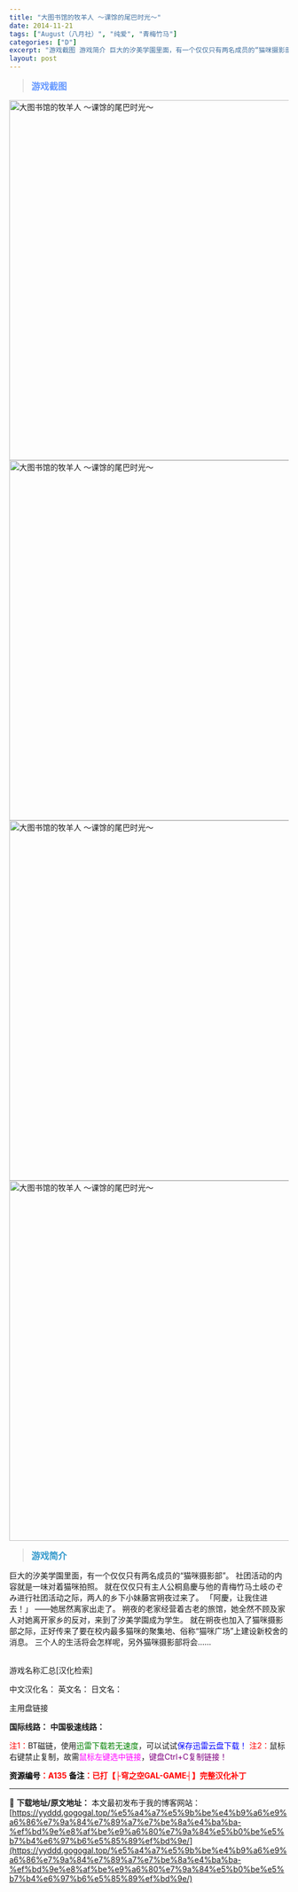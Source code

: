 ```yaml
---
title: "大图书馆的牧羊人 ～课馀的尾巴时光～"
date: 2014-11-21
tags: ["August（八月社）", "纯爱", "青梅竹马"]
categories: ["D"]
excerpt: "游戏截图 游戏简介 巨大的汐美学園里面，有一个仅仅只有两名成员的“猫咪摄影部”。 社团活动的内容就是一味对着猫咪拍照。 就在仅仅只有主人公桐島慶与他的青梅竹马土岐のぞみ进行社团活动之际，两人的乡下小妹藤宮朔夜过来了。 「阿慶，让我住进去！」 ——她居然离家出走了。 朔夜的老家经营着古老的旅馆，她全然&hellip;"
layout: post
---
```


<div>
<blockquote><b><span style="font-size: 12pt; color: #6699ff;">游戏截图</span></b></blockquote>
<div><img title="点击放大" src="https://yyddd.gogogal.top/wp-content/uploads/2025/04/20250429_6810ee9658e49.webp" alt="大图书馆的牧羊人 ～课馀的尾巴时光～" width="650" /></div>
<div><img title="点击放大" src="https://yyddd.gogogal.top/wp-content/uploads/2025/04/20250429_6810ee9944d94.webp" alt="大图书馆的牧羊人 ～课馀的尾巴时光～" width="650" /></div>
<div><img title="点击放大" src="https://yyddd.gogogal.top/wp-content/uploads/2025/04/20250429_6810ee9b2e81b.webp" alt="大图书馆的牧羊人 ～课馀的尾巴时光～" width="650" /></div>
<div><img title="点击放大" src="https://yyddd.gogogal.top/wp-content/uploads/2025/04/20250429_6810ee9e4b9b5.webp" alt="大图书馆的牧羊人 ～课馀的尾巴时光～" width="650" /></div>
<blockquote><b><span style="font-size: 12pt; color: #3399cc;">游戏简介</span></b></blockquote>
<div>巨大的汐美学園里面，有一个仅仅只有两名成员的“猫咪摄影部”。
社团活动的内容就是一味对着猫咪拍照。
就在仅仅只有主人公桐島慶与他的青梅竹马土岐のぞみ进行社团活动之际，两人的乡下小妹藤宮朔夜过来了。
「阿慶，让我住进去！」
——她居然离家出走了。
朔夜的老家经营着古老的旅馆，她全然不顾及家人对她离开家乡的反对，来到了汐美学園成为学生。
就在朔夜也加入了猫咪摄影部之际，正好传来了要在校内最多猫咪的聚集地、俗称“猫咪广场”上建设新校舍的消息。
三个人的生活将会怎样呢，另外猫咪摄影部将会……</div>
&nbsp;

游戏名称汇总[汉化检索]

中文汉化名：
英文名：
日文名：

</div>
<div class="panel panel-primary">
<div class="panel-heading">主用盘链接</div>
<div class="panel-body">

<b>国际线路：</b>
<b>中国极速线路：</b>


<span style="color: #ff0000;">注1：</span>BT磁链，使用<span style="color: #008000;">迅雷下载若无速度</span>，可以试试<span style="color: #0000ff;">保存迅雷云盘下载！</span>
<span style="color: #ff0000;">注2：</span>鼠标右键禁止复制，故需<span style="color: #ff00ff;">鼠标左键选中链接</span>，<span style="color: #800080;">键盘Ctrl+C复制链接！</span>

</div>
<div class="panel-footer"><span style="color: #ff0000;"><b><span style="color: #000000;">资源编号</span>：A135</b></span>
<span style="color: #ff0000;"><b><span style="color: #000000;">备注</span>：已打【├穹之空GAL-GAME┤】完整汉化补丁</b></span></div>
</div>

---
📖 **下载地址/原文地址：** 本文最初发布于我的博客网站：[https://yyddd.gogogal.top/%e5%a4%a7%e5%9b%be%e4%b9%a6%e9%a6%86%e7%9a%84%e7%89%a7%e7%be%8a%e4%ba%ba-%ef%bd%9e%e8%af%be%e9%a6%80%e7%9a%84%e5%b0%be%e5%b7%b4%e6%97%b6%e5%85%89%ef%bd%9e/](https://yyddd.gogogal.top/%e5%a4%a7%e5%9b%be%e4%b9%a6%e9%a6%86%e7%9a%84%e7%89%a7%e7%be%8a%e4%ba%ba-%ef%bd%9e%e8%af%be%e9%a6%80%e7%9a%84%e5%b0%be%e5%b7%b4%e6%97%b6%e5%85%89%ef%bd%9e/)
